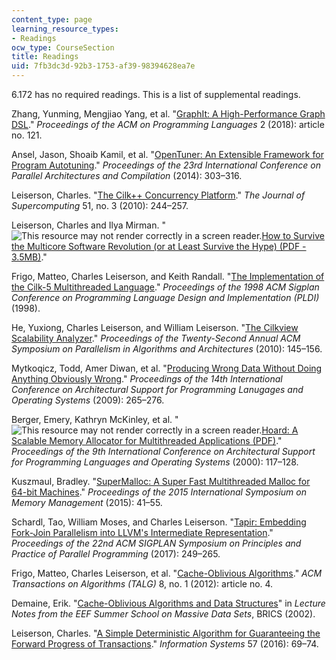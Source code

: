 ```yaml
---
content_type: page
learning_resource_types:
- Readings
ocw_type: CourseSection
title: Readings
uid: 7fb3dc3d-92b3-1753-af39-98394628ea7e
---
```


6.172 has no required readings. This is a list of supplemental readings. 

Zhang, Yunming, Mengjiao Yang, et al. "[GraphIt: A High-Performance Graph DSL](https://dl.acm.org/citation.cfm?id=3276491)." _Proceedings of the ACM on Programming Languages_ 2 (2018): article no. 121. 

Ansel, Jason, Shoaib Kamil, et al. "[OpenTuner: An Extensible Framework for Program Autotuning](https://dl.acm.org/citation.cfm?id=2628092)." _Proceedings of the 23rd International Conference on Parallel Architectures and Compilation_ (2014): 303–316. 

Leiserson, Charles. "[The Cilk++ Concurrency Platform](https://doi.org/10.1007/s11227-010-0405-3)." _The Journal of Supercomputing_ 51, no. 3 (2010): 244–257. 

Leiserson, Charles and Ilya Mirman. "![This resource may not render correctly in a screen reader.](/images/inacessible.gif)[How to Survive the Multicore Software Revolution (or at Least Survive the Hype) (PDF - 3.5MB)](https://software.intel.com/sites/default/files/m/d/4/1/d/8/How_to_Survive_the_Multicore_Software_Revolution-1.pdf)." 

Frigo, Matteo, Charles Leiserson, and Keith Randall. "[The Implementation of the Cilk-5 Multithreaded Language](http://citeseerx.ist.psu.edu/viewdoc/summary?doi=10.1.1.52.2013)." _Proceedings of the 1998 ACM Sigplan Conference on Programming Language Design and Implementation (PLDI)_ (1998). 

He, Yuxiong, Charles Leiserson, and William Leiserson. "[The Cilkview Scalability Analyzer](https://dl.acm.org/citation.cfm?id=1810509)." _Proceedings of the Twenty-Second Annual ACM Symposium on Parallelism in Algorithms and Architectures_ (2010): 145–156. 

Mytkoqicz, Todd, Amer Diwan, et al. "[Producing Wrong Data Without Doing Anything Obviously Wrong](http://citeseerx.ist.psu.edu/viewdoc/summary;jsessionid=89208EC49C15A8D94A16CDD682C319FE?doi=10.1.1.163.8395)." _Proceedings of the 14th International Conference on Architectural Support for Programming Lanugages and Operating Systems_ (2009): 265–276. 

Berger, Emery, Kathryn McKinley, et al. "![This resource may not render correctly in a screen reader.](/images/inacessible.gif)[Hoard: A Scalable Memory Allocator for Multithreaded Applications (PDF)](http://www.cs.utexas.edu/users/mckinley/papers/asplos-2000.pdf)." _Proceedings of the 9th International Conference on Architectural Support for Programming Languages and Operating Systems_ (2000): 117–128.

Kuszmaul, Bradley. "[SuperMalloc: A Super Fast Multithreaded Malloc for 64-bit Machines](https://dl.acm.org/citation.cfm?id=2754178)." _Proceedings of the 2015 International Symposium on Memory Management_ (2015): 41–55. 

Schardl, Tao, William Moses, and Charles Leiserson. "[Tapir: Embedding Fork-Join Parallelism into LLVM's Intermediate Representation](https://dl.acm.org/citation.cfm?id=3018758)." _Proceedings of the 22nd ACM SIGPLAN Symposium on Principles and Practice of Parallel Programming_ (2017): 249–265.

Frigo, Matteo, Charles Leiserson, et al. "[Cache-Oblivious Algorithms](https://dl.acm.org/citation.cfm?id=2071383)." _ACM Transactions on Algorithms (TALG)_ 8, no. 1 (2012): article no. 4. 

Demaine, Erik. "[Cache-Oblivious Algorithms and Data Structures](https://erikdemaine.org/papers/BRICS2002/)" in _Lecture Notes from the EEF Summer School on Massive Data Sets_, BRICS (2002).  

Leiserson, Charles. "[A Simple Deterministic Algorithm for Guaranteeing the Forward Progress of Transactions](https://dspace.mit.edu/handle/1721.1/114871)." _Information Systems_ 57 (2016): 69–74.